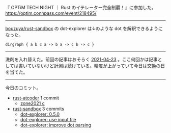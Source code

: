 『 OPTiM TECH NIGHT ｜ Rust のイテレーター完全制覇！』に参加した。 <https://optim.connpass.com/event/218495/>

---

[bouzuya/rust-sandbox] の dot-explorer は↓のような dot を解釈できるようになった。

`dirgraph { a b c a -> b a -> c b -> c }`

---

洗剤を入れ替えた。前回の記事はおそらく [2021-04-23] 。ここ何回かは記事としては書いていないけど計測は続けている。精度が上がっていて今日は交換の日を当てた。

---

今日のコミット。

- [rust-atcoder](https://github.com/bouzuya/rust-atcoder) 1 commit
  - [zone2021 c](https://github.com/bouzuya/rust-atcoder/commit/ac0ddcd58753a6bad8d434fb798cbac6718f8c63)
- [rust-sandbox](https://github.com/bouzuya/rust-sandbox) 3 commits
  - [dot-explorer: 0.5.0](https://github.com/bouzuya/rust-sandbox/commit/fd274f6452368b70d1d3a64128929888814ebff2)
  - [dot-explorer: use input file](https://github.com/bouzuya/rust-sandbox/commit/3451bc1938f1e04d5569871b499aef53cb5b5ff0)
  - [dot-explorer: improve dot parsing](https://github.com/bouzuya/rust-sandbox/commit/0ee28f9d8504f6dc6e5580f505bbf3188173c3f2)

[2021-04-23]: https://blog.bouzuya.net/2021/04/23/
[bouzuya/rust-sandbox]: https://github.com/bouzuya/rust-sandbox
